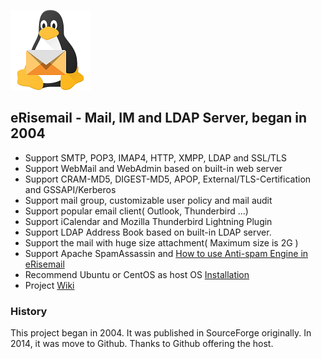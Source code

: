 ![erisemail](https://raw.githubusercontent.com/uplusware/erisemail/master/doc/erisemail.png)

## eRisemail - Mail, IM and LDAP Server, began in 2004
* Support SMTP, POP3, IMAP4, HTTP, XMPP, LDAP and SSL/TLS
* Support WebMail and WebAdmin based on built-in web server
* Support CRAM-MD5, DIGEST-MD5, APOP, External/TLS-Certification and GSSAPI/Kerberos
* Support mail group, customizable user policy and mail audit
* Support popular email client( Outlook, Thunderbird ...)
* Support iCalendar and Mozilla Thunderbird Lightning Plugin
* Support LDAP Address Book based on built-in LDAP server.
* Support the mail with huge size attachment( Maximum size is 2G )
* Support Apache SpamAssassin and [How to use Anti-spam Engine in eRisemail](https://github.com/uplusware/erisemail/wiki/How-to-use-Anti-spam-Engine-in-eRisemail)
* Recommend Ubuntu or CentOS as host OS [Installation](https://github.com/uplusware/erisemail/wiki/Installation)
* Project [Wiki](https://github.com/uplusware/erisemail/wiki)

### History

This project began in 2004. It was published in SourceForge originally. In 2014, it was move to Github. Thanks to Github offering the host.
